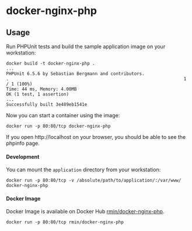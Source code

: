 # docker-nginx-php

## Usage
Run PHPUnit tests and build the sample application image on your workstation:
```
docker build -t docker-nginx-php .
...
PHPUnit 6.5.6 by Sebastian Bergmann and contributors.
.                                                                   1 / 1 (100%)
Time: 44 ms, Memory: 4.00MB
OK (1 test, 1 assertion)
...
Successfully built 3e489eb1541e
```
Now you can start a container using the image:
```
docker run -p 80:80/tcp docker-nginx-php
```
If you open http://localhost on your browser, you should be able to see the phpinfo page.

#### Development
You can mount the ```application``` directory from your workstation:
```
docker run -p 80:80/tcp -v /absolute/path/to/application/:/var/www/ docker-nginx-php
```

#### Docker Image
Docker Image is available on Docker Hub [rmin/docker-nginx-php](https://hub.docker.com/r/rmin/docker-nginx-php/).
```
docker run -p 80:80/tcp rmin/docker-nginx-php
```
